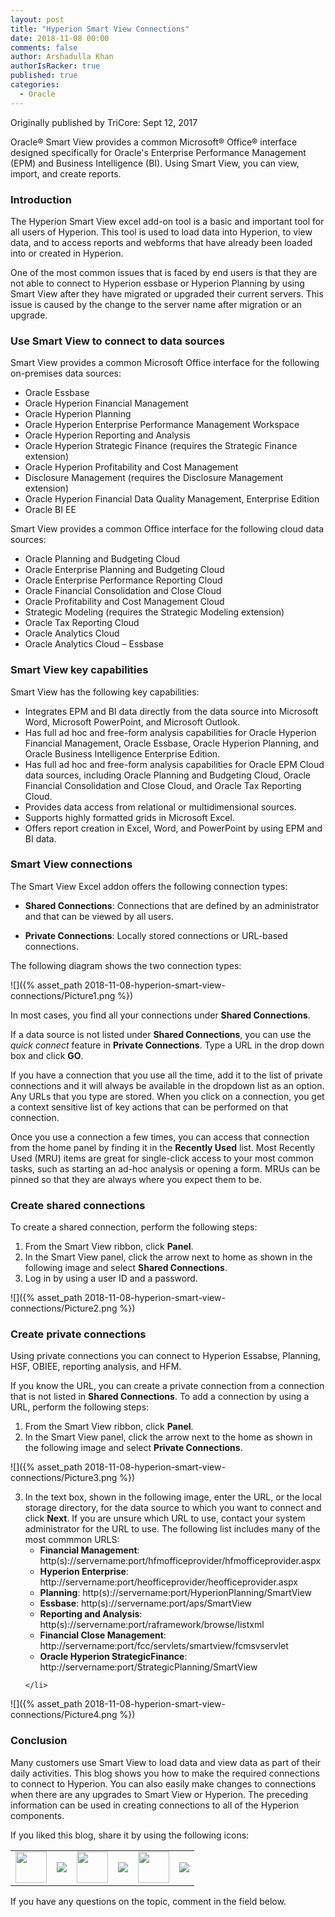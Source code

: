 ```yaml
---
layout: post
title: "Hyperion Smart View Connections"
date: 2018-11-08 00:00
comments: false
author: Arshadulla Khan
authorIsRacker: true
published: true
categories:
  - Oracle
---
```


Originally published by TriCore: Sept 12, 2017

Oracle&reg; Smart View provides a common Microsoft&reg; Office&reg; interface
designed specifically for Oracle's Enterprise Performance Management (EPM) and
Business Intelligence (BI). Using Smart View, you can view, import, and create
reports.

<!-- more -->

### Introduction

The Hyperion Smart View excel add-on tool is a basic and important tool for all
users of Hyperion. This tool is used to load data into Hyperion, to view data,
and to access reports and webforms that have already been loaded into or created
in Hyperion.

One of the most common issues that is faced by end users is that they are not
able to connect to Hyperion essbase or Hyperion Planning by using Smart View
after they have migrated or upgraded their current servers. This issue is caused
by the change to the server name after migration or an upgrade.

### Use Smart View to connect to data sources

Smart View provides a common Microsoft Office interface for the following
on-premises data sources:

-	Oracle Essbase
-	Oracle Hyperion Financial Management
-	Oracle Hyperion Planning
-	Oracle Hyperion Enterprise Performance Management Workspace
-	Oracle Hyperion Reporting and Analysis
-	Oracle Hyperion Strategic Finance (requires the Strategic Finance extension)
-	Oracle Hyperion Profitability and Cost Management
-	Disclosure Management (requires the Disclosure Management extension)
-	Oracle Hyperion Financial Data Quality Management, Enterprise Edition
-	Oracle BI EE

Smart View provides a common Office interface for the following cloud data
sources:

-	Oracle Planning and Budgeting Cloud
-	Oracle Enterprise Planning and Budgeting Cloud
-	Oracle Enterprise Performance Reporting Cloud
-	Oracle Financial Consolidation and Close Cloud
-	Oracle Profitability and Cost Management Cloud
-	Strategic Modeling (requires the Strategic Modeling extension)
-	Oracle Tax Reporting Cloud
-	Oracle Analytics Cloud
-	Oracle Analytics Cloud – Essbase

### Smart View key capabilities

Smart View has the following key capabilities:

-	Integrates EPM and BI data directly from the data source into Microsoft
Word, Microsoft PowerPoint, and Microsoft Outlook.
-	Has full ad hoc and free-form analysis capabilities for Oracle Hyperion
Financial Management, Oracle Essbase, Oracle Hyperion Planning, and Oracle
Business Intelligence Enterprise Edition.
-	Has full ad hoc and free-form analysis capabilities for Oracle EPM Cloud data
sources, including Oracle Planning and Budgeting Cloud, Oracle Financial
Consolidation and Close Cloud, and Oracle Tax Reporting Cloud.
-	Provides data access from relational or multidimensional sources.
-	Supports highly formatted grids in Microsoft Excel.
-	Offers report creation in Excel, Word, and PowerPoint by using EPM and BI data.

### Smart View connections

The Smart View Excel addon offers the following connection types:

- **Shared Connections**: Connections that are defined by an administrator and
that can be viewed by all users.

- **Private Connections**: Locally stored connections or URL-based connections.

The following diagram shows the two connection types:

![]({% asset_path 2018-11-08-hyperion-smart-view-connections/Picture1.png %})

In most cases, you find all your connections under **Shared Connections**.

If a data source is not listed under **Shared Connections**, you can use the
*quick connect* feature in **Private Connections**. Type a URL in the drop down
box and click **GO**.

If you have a connection that you use all the time, add it to the list of
private connections and it will always be available in the dropdown list as an
option. Any URLs that you type are stored. When you click on a connection, you
get a context sensitive list of key actions that can be performed on that
connection.

Once you use a connection a few times, you can access that connection from the
home panel by finding it in the **Recently Used** list. Most Recently Used (MRU)
items are great for single-click access to your most common tasks, such as
starting an ad-hoc analysis or opening a form. MRUs can be pinned so that they
are always where you expect them to be.

### Create shared connections

To create a shared connection, perform the following steps:

1.	From the Smart View ribbon, click **Panel**.
2.	In the Smart View panel, click the arrow next to home as shown in the
following image and select **Shared Connections**.
3.	Log in by using a user ID and a password.

![]({% asset_path 2018-11-08-hyperion-smart-view-connections/Picture2.png %})

### Create private connections

Using private connections you can connect to Hyperion Essabse, Planning, HSF,
OBIEE, reporting analysis, and HFM.

If you know the URL, you can create a private connection from a connection that
is not listed in **Shared Connections**. To add a connection by using a URL,
perform the following steps:

1.	From the Smart View ribbon, click **Panel**.
2.	In the Smart View panel, click the arrow next to the home as shown in the
following image and select **Private Connections**.

![]({% asset_path 2018-11-08-hyperion-smart-view-connections/Picture3.png %})

<ol start=3>
    <li> 	In the text box, shown in the following image, enter the URL, or the local
storage directory, for the data source to which you want to connect and click
<b>Next</b>. If you are unsure which URL to use, contact your system administrator
for the URL to use. The following list includes many of the most commmon URLS:

</br>
<ul>
<li><b>Financial Management</b>: http(s)://servername:port/hfmofficeprovider/hfmofficeprovider.aspx</li>
<li><b>Hyperion Enterprise</b>: http://servername:port/heofficeprovider/heofficeprovider.aspx</li>
<li><b>Planning</b>: http(s)://servername:port/HyperionPlanning/SmartView</li>
<li><b>Essbase</b>: http(s)://servername:port/aps/SmartView</li>
<li><b>Reporting and Analysis</b>: http(s)://servername:port/raframework/browse/listxml</li>
<li><b>Financial Close Management</b>: http://servername:port/fcc/servlets/smartview/fcmsvservlet</li>
<li><b>Oracle Hyperion StrategicFinance</b>: http://servername:port/StrategicPlanning/SmartView</li>
</ul>

    </li>
</ol>

![]({% asset_path 2018-11-08-hyperion-smart-view-connections/Picture4.png %})

### Conclusion

Many customers use Smart View to load data and view data as part of their daily
activities. This blog shows you how to make the required connections to connect
to Hyperion. You can also easily make changes to connections when there are any
upgrades to Smart View or Hyperion. The preceding information can be used in
creating connections to all of the Hyperion components.


<table>
  <tr>If you liked this blog, share it by using the following icons:</tr>
  <tr>
   <td>
       <img src="{% asset_path line-tile.png %}" width=50 >
    </td>
    <td>
      <a href="https://twitter.com/home?status=https%3A//developer.rackspace.com/blog/applications-monitoring-creating-a-smoother-financial-close/">
        <img src="{% asset_path shareT.png %}">
      </a>
    </td>
    <td>
       <img src="{% asset_path line-tile.png %}" width=50 >
    </td>
    <td>
      <a href="https://www.facebook.com/sharer/sharer.php?u=https%3A//developer.rackspace.com/blog/applications-monitoring-creating-a-smoother-financial-close/">
        <img src="{% asset_path shareFB.png %}">
      </a>
    </td>
    <td>
       <img src="{% asset_path line-tile.png %}" width=50 >
    </td>
    <td>
      <a href="https://www.linkedin.com/shareArticle?mini=true&url=https%3A//developer.rackspace.com/blog/applications-monitoring-creating-a-smoother-financial-close&summary=&source=">
        <img src="{% asset_path shareL.png %}">
      </a>
    </td>
  </tr>
</table>

If you have any questions on the topic, comment in the field below.

</br>
